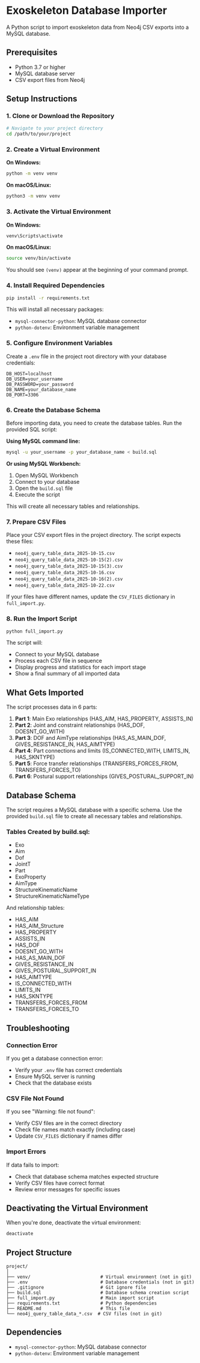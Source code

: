 # Exoskeleton Database Importer

A Python script to import exoskeleton data from Neo4j CSV exports into a MySQL database.

## Prerequisites

- Python 3.7 or higher
- MySQL database server
- CSV export files from Neo4j

## Setup Instructions

### 1. Clone or Download the Repository

```bash
# Navigate to your project directory
cd /path/to/your/project
```

### 2. Create a Virtual Environment

**On Windows:**
```bash
python -m venv venv
```

**On macOS/Linux:**
```bash
python3 -m venv venv
```

### 3. Activate the Virtual Environment

**On Windows:**
```bash
venv\Scripts\activate
```

**On macOS/Linux:**
```bash
source venv/bin/activate
```

You should see `(venv)` appear at the beginning of your command prompt.

### 4. Install Required Dependencies

```bash
pip install -r requirements.txt
```

This will install all necessary packages:
- `mysql-connector-python`: MySQL database connector
- `python-dotenv`: Environment variable management

### 5. Configure Environment Variables

Create a `.env` file in the project root directory with your database credentials:

```env
DB_HOST=localhost
DB_USER=your_username
DB_PASSWORD=your_password
DB_NAME=your_database_name
DB_PORT=3306
```

### 6. Create the Database Schema

Before importing data, you need to create the database tables. Run the provided SQL script:

**Using MySQL command line:**
```bash
mysql -u your_username -p your_database_name < build.sql
```

**Or using MySQL Workbench:**
1. Open MySQL Workbench
2. Connect to your database
3. Open the `build.sql` file
4. Execute the script

This will create all necessary tables and relationships.

### 7. Prepare CSV Files

Place your CSV export files in the project directory. The script expects these files:

- `neo4j_query_table_data_2025-10-15.csv`
- `neo4j_query_table_data_2025-10-15(2).csv`
- `neo4j_query_table_data_2025-10-15(3).csv`
- `neo4j_query_table_data_2025-10-16.csv`
- `neo4j_query_table_data_2025-10-16(2).csv`
- `neo4j_query_table_data_2025-10-22.csv`

If your files have different names, update the `CSV_FILES` dictionary in `full_import.py`.

### 8. Run the Import Script

```bash
python full_import.py
```

The script will:
- Connect to your MySQL database
- Process each CSV file in sequence
- Display progress and statistics for each import stage
- Show a final summary of all imported data

## What Gets Imported

The script processes data in 6 parts:

1. **Part 1**: Main Exo relationships (HAS_AIM, HAS_PROPERTY, ASSISTS_IN)
2. **Part 2**: Joint and constraint relationships (HAS_DOF, DOESNT_GO_WITH)
3. **Part 3**: DOF and AimType relationships (HAS_AS_MAIN_DOF, GIVES_RESISTANCE_IN, HAS_AIMTYPE)
4. **Part 4**: Part connections and limits (IS_CONNECTED_WITH, LIMITS_IN, HAS_SKNTYPE)
5. **Part 5**: Force transfer relationships (TRANSFERS_FORCES_FROM, TRANSFERS_FORCES_TO)
6. **Part 6**: Postural support relationships (GIVES_POSTURAL_SUPPORT_IN)

## Database Schema

The script requires a MySQL database with a specific schema. Use the provided `build.sql` file to create all necessary tables and relationships.

### Tables Created by build.sql:
- Exo
- Aim
- Dof
- JointT
- Part
- ExoProperty
- AimType
- StructureKinematicName
- StructureKinematicNameType

And relationship tables:
- HAS_AIM
- HAS_AIM_Structure
- HAS_PROPERTY
- ASSISTS_IN
- HAS_DOF
- DOESNT_GO_WITH
- HAS_AS_MAIN_DOF
- GIVES_RESISTANCE_IN
- GIVES_POSTURAL_SUPPORT_IN
- HAS_AIMTYPE
- IS_CONNECTED_WITH
- LIMITS_IN
- HAS_SKNTYPE
- TRANSFERS_FORCES_FROM
- TRANSFERS_FORCES_TO

## Troubleshooting

### Connection Error
If you get a database connection error:
- Verify your `.env` file has correct credentials
- Ensure MySQL server is running
- Check that the database exists

### CSV File Not Found
If you see "Warning: file not found":
- Verify CSV files are in the correct directory
- Check file names match exactly (including case)
- Update `CSV_FILES` dictionary if names differ

### Import Errors
If data fails to import:
- Check that database schema matches expected structure
- Verify CSV files have correct format
- Review error messages for specific issues

## Deactivating the Virtual Environment

When you're done, deactivate the virtual environment:

```bash
deactivate
```

## Project Structure

```
project/
│
├── venv/                          # Virtual environment (not in git)
├── .env                           # Database credentials (not in git)
├── .gitignore                     # Git ignore file
├── build.sql                      # Database schema creation script
├── full_import.py                 # Main import script
├── requirements.txt               # Python dependencies
├── README.md                      # This file
└── neo4j_query_table_data_*.csv  # CSV files (not in git)
```

## Dependencies

- `mysql-connector-python`: MySQL database connector
- `python-dotenv`: Environment variable management